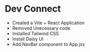 # Dev Connect

- Created a Vite + React Application
- Removed Unecessary code
- Installed Tailwind CSS
- Install Daisy UI
- Add NavBar component to App.jsx
